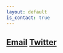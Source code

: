 ```yaml
---
layout: default
is_contact: true
---
```

[Email](mailto:mjmarte@bu.edu)
[Twitter](https://twitter.com/manueljmarte)
---
